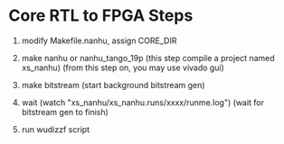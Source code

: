 Core RTL to FPGA Steps
======================

1. modify Makefile.nanhu, assign CORE_DIR

2. make nanhu or nanhu_tango_19p
  (this step compile a project named xs_nanhu)
  (from this step on, you may use vivado gui)

3. make bitstream
  (start background bitstream gen)

4. wait
  (watch "xs_nanhu/xs_nanhu.runs/xxxx/runme.log")
  (wait for bitstream gen to finish)

5. run wudizzf script 

